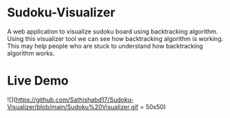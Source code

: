 # Sudoku-Visualizer

A web application to visualize sudoku board using backtracking algorithm. Using this visualizer tool we can see how backtracking algorithm is working.
This may help people who are stuck to understand how backtracking algorithm works.

# Live Demo

![](https://github.com/Sathishabd17/Sudoku-Visualizer/blob/main/Sudoku%20Visualizer.gif = 50x50)
